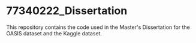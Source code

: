 # 77340222_Dissertation
This repository contains the code used in the Master's Dissertation for the OASIS dataset and the Kaggle dataset.
